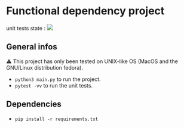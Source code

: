 # Functional dependency project
unit tests state : ![](https://github.com/ThomasBernard28/functional_dependency_project/.github/workflows/Project%20Tests/badge.svg)
## General infos 
:warning: This project has only been tested on UNIX-like OS (MacOS and the GNU/Linux distribution fedora).

- ```python3 main.py``` to run the project.
- ```pytest -vv``` to run the unit tests.

## Dependencies
- ```pip install -r requirements.txt```
